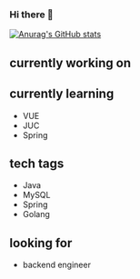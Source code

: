 ### Hi there 👋

[![Anurag's GitHub stats](https://github-readme-stats.vercel.app/api?username=aircjm&count_private=true&show_icons=true)](https://github.com/anuraghazra/github-readme-stats)
<!--
**hooopo/hooopo** is a ✨ _special_ ✨ repository because its `README.md` (this file) appears on your GitHub profile.

Here are some ideas to get you started:

- 🔭 I’m currently working on ...
- 🌱 I’m currently learning ...
- 👯 I’m looking to collaborate on ...
- 🤔 I’m looking for help with ...
- 💬 Ask me about ...
- 📫 How to reach me: ...
- 😄 Pronouns: ...
- ⚡ Fun fact: ...
-->

## currently working on


## currently learning

* VUE
* JUC
* Spring

## tech tags

* Java
* MySQL
* Spring
* Golang

## looking for

* backend engineer
